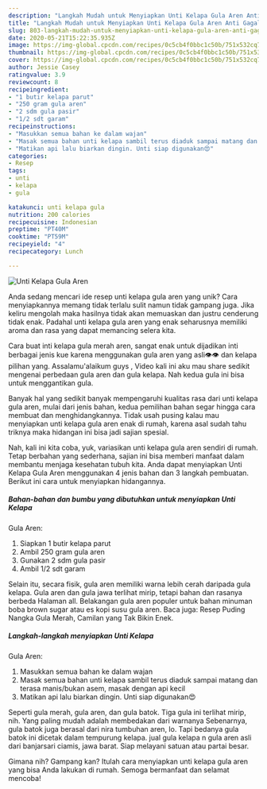 ```yaml
---
description: "Langkah Mudah untuk Menyiapkan Unti Kelapa Gula Aren Anti Gagal"
title: "Langkah Mudah untuk Menyiapkan Unti Kelapa Gula Aren Anti Gagal"
slug: 803-langkah-mudah-untuk-menyiapkan-unti-kelapa-gula-aren-anti-gagal
date: 2020-05-21T15:22:35.935Z
image: https://img-global.cpcdn.com/recipes/0c5cb4f0bbc1c50b/751x532cq70/unti-kelapa-gula-aren-foto-resep-utama.jpg
thumbnail: https://img-global.cpcdn.com/recipes/0c5cb4f0bbc1c50b/751x532cq70/unti-kelapa-gula-aren-foto-resep-utama.jpg
cover: https://img-global.cpcdn.com/recipes/0c5cb4f0bbc1c50b/751x532cq70/unti-kelapa-gula-aren-foto-resep-utama.jpg
author: Jessie Casey
ratingvalue: 3.9
reviewcount: 8
recipeingredient:
- "1 butir kelapa parut"
- "250 gram gula aren"
- "2 sdm gula pasir"
- "1/2 sdt garam"
recipeinstructions:
- "Masukkan semua bahan ke dalam wajan"
- "Masak semua bahan unti kelapa sambil terus diaduk sampai matang dan terasa manis/bukan asem, masak dengan api kecil"
- "Matikan api lalu biarkan dingin. Unti siap digunakan😍"
categories:
- Resep
tags:
- unti
- kelapa
- gula

katakunci: unti kelapa gula 
nutrition: 200 calories
recipecuisine: Indonesian
preptime: "PT40M"
cooktime: "PT59M"
recipeyield: "4"
recipecategory: Lunch

---
```



![Unti Kelapa
Gula Aren](https://img-global.cpcdn.com/recipes/0c5cb4f0bbc1c50b/751x532cq70/unti-kelapa-gula-aren-foto-resep-utama.jpg)

Anda sedang mencari ide resep unti kelapa
gula aren yang unik? Cara menyiapkannya memang tidak terlalu sulit namun tidak gampang juga. Jika keliru mengolah maka hasilnya tidak akan memuaskan dan justru cenderung tidak enak. Padahal unti kelapa
gula aren yang enak seharusnya memiliki aroma dan rasa yang dapat memancing selera kita.

Cara buat inti kelapa gula merah aren, sangat enak untuk dijadikan inti berbagai jenis kue karena menggunakan gula aren yang asli👁👁 dan kelapa pilihan yang. Assalamu&#39;alaikum guys , Video kali ini aku mau share sedikit mengenai perbedaan gula aren dan gula kelapa. Nah kedua gula ini bisa untuk menggantikan gula.

Banyak hal yang sedikit banyak mempengaruhi kualitas rasa dari unti kelapa
gula aren, mulai dari jenis bahan, kedua pemilihan bahan segar hingga cara membuat dan menghidangkannya. Tidak usah pusing kalau mau menyiapkan unti kelapa
gula aren enak di rumah, karena asal sudah tahu triknya maka hidangan ini bisa jadi sajian spesial.


Nah, kali ini kita coba, yuk, variasikan unti kelapa
gula aren sendiri di rumah. Tetap berbahan yang sederhana, sajian ini bisa memberi manfaat dalam membantu menjaga kesehatan tubuh kita. Anda dapat menyiapkan Unti Kelapa
Gula Aren menggunakan 4 jenis bahan dan 3 langkah pembuatan. Berikut ini cara untuk menyiapkan hidangannya.

<!--inarticleads1-->

##### Bahan-bahan dan bumbu yang dibutuhkan untuk menyiapkan Unti Kelapa
Gula Aren:

1. Siapkan 1 butir kelapa parut
1. Ambil 250 gram gula aren
1. Gunakan 2 sdm gula pasir
1. Ambil 1/2 sdt garam


Selain itu, secara fisik, gula aren memiliki warna lebih cerah daripada gula kelapa. Gula aren dan gula jawa terlihat mirip, tetapi bahan dan rasanya berbeda Halaman all. Belakangan gula aren populer untuk bahan minuman boba brown sugar atau es kopi susu gula aren. Baca juga: Resep Puding Nangka Gula Merah, Camilan yang Tak Bikin Enek. 

<!--inarticleads2-->

##### Langkah-langkah menyiapkan Unti Kelapa
Gula Aren:

1. Masukkan semua bahan ke dalam wajan
1. Masak semua bahan unti kelapa sambil terus diaduk sampai matang dan terasa manis/bukan asem, masak dengan api kecil
1. Matikan api lalu biarkan dingin. Unti siap digunakan😍


Seperti gula merah, gula aren, dan gula batok. Tiga gula ini terlihat mirip, nih. Yang paling mudah adalah membedakan dari warnanya Sebenarnya, gula batok juga berasal dari nira tumbuhan aren, lo. Tapi bedanya gula batok ini dicetak dalam tempurung kelapa. jual gula kelapa n gula aren asli dari banjarsari ciamis, jawa barat. Siap melayani satuan atau partai besar. 

Gimana nih? Gampang kan? Itulah cara menyiapkan unti kelapa
gula aren yang bisa Anda lakukan di rumah. Semoga bermanfaat dan selamat mencoba!
